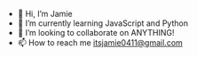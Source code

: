 - 👋 Hi, I’m Jamie
- 🌱 I’m currently learning JavaScript and Python
- 💞️ I’m looking to collaborate on ANYTHING! 
- 📫 How to reach me itsjamie0411@gmail.com

<!---
jamiee0411/jamiee0411 is a ✨ special ✨ repository because its `README.md` (this file) appears on your GitHub profile.
You can click the Preview link to take a look at your changes.
--->
